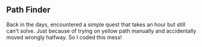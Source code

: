 ## Path Finder
Back in the days, encountered a simple quest that takes an hour but still can't solve. 
Just because of trying on yellow path manually and accidentally moved wrongly halfway. So I coded this mess!